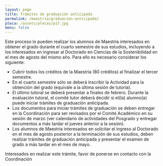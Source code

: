 ```yaml
---
layout: page
title: Trámites de graduación anticipada
permalink: /maestria/graduacion-anticipada/
pleca: /assets/plecas/p17.jpg
menu: false
---
```


Este proceso lo pueden realizar los alumnos de Maestría interesados en obtener el grado durante el cuarto semestre 
de sus estudios, incluyendo a los interesados en ingresar al Doctorado en Ciencias de la Sostenibilidad en el mes 
de agosto del mismo año. Para ello es necesario considerar los siguiente: 

 - Cubrir todos los créditos de la Maestría (80 créditos) al finalizar el tercer semestre. 
 - En el cuarto semestre sólo se deberá inscribir la Actividad para la obtención del grado (equivale a la última sesión de tutoría).
 - El último tutoral se deberá presentar a finales de febrero. Durante la evaluación tutoral, el comité tutor deberá decidir si el(la) 
   alumno(a) puede iniciar trámites de graduación anticipada.  
 - Los documentos para iniciar trámites de graduación se deben entregar en la Coordinación para ser revisados por el Comité Académico 
   en su sesión de marzo (ver calendario de actividades del Posgrado y entregar documentos a más tardar el jueves anterior a la sesión).
 - Los alumnos de Maestría interesados en solicitar el ingreso al Doctorado en el mes de agosto posterior a la terminación de sus 
   estudios, deben realizar trámites de graduación anticipada y presentar el examen de grado a más tardar en el mes de mayo.

Interesados en realizar este trámite, favor de ponerse en contacto con la Coordinación
